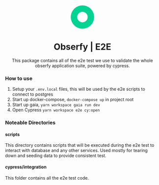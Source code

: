 <p align="center">
    <img width="76px" src="../vor/frontend/src/images/logo-standalone.svg" alt="Obserfy logo" />
</p>

<h1 align="center">
  Obserfy | E2E
</h1>

<p align="center">
    This package contains all of the e2e test we use to validate the whole obserfy application suite, powered by cypress.
</p>

### How to use

1. Setup your `.env.local` files, this will be used by the e2e scripts to connect to postgres
1. Start up docker-compose, `docker-compose up` in project root
2. Start up gaia, `yarn workspace gaia run dev`
3. Open Cypress `yarn workspace e2e cy:open`

### Noteable Directories

#### scripts

This directory contains scripts that will be executed during the e2e test to interact with database and any other services. Used mostly for tearing down and seeding data to provide consistent test.

#### cypress/integration

This folder contains all the e2e test code.
